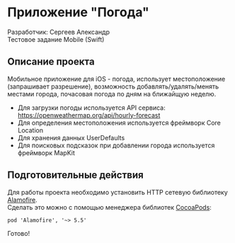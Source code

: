 # Приложение "Погода"
Разработчик: Сергеев Александр   
Тестовое задание Mobile (Swift)

## Описание проекта
Мобильное приложение для iOS - погода, использует местоположение (запрашивает разрешение), возможность добавлять/удалять/менять местами города, 
почасовая погода по дням на ближайщую неделю.

- Для загрузки погоды используется API сервиса: https://openweathermap.org/api/hourly-forecast
- Для определения местоположения используется фреймворк Core Location
- Для хранения данных UserDefaults
- Для поисковых подсказок при добавлении города используется фреймворк MapKit

## Подготовительные действия
Для работы проекта необходимо установить HTTP сетевую библиотеку [Alamofire](https://github.com/Alamofire/Alamofire).    
Сделать это можно с помощью менеджера библиотек [CocoaPods](https://cocoapods.org):
```
pod 'Alamofire', '~> 5.5'
```

Готово!
